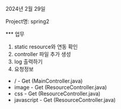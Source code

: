 2024년 2월 29일

Project명: spring2

*** 업무
1) static resource와 연동 확인
2) controller 파일 추가 생성
3) log 출력하기
4) 요청정보
- /      - Get (MainController.java)
- image  - Get (ResourceController.java)
- css    - Get (ResourceController.java)
- javascript   - Get (ResourceController.java)